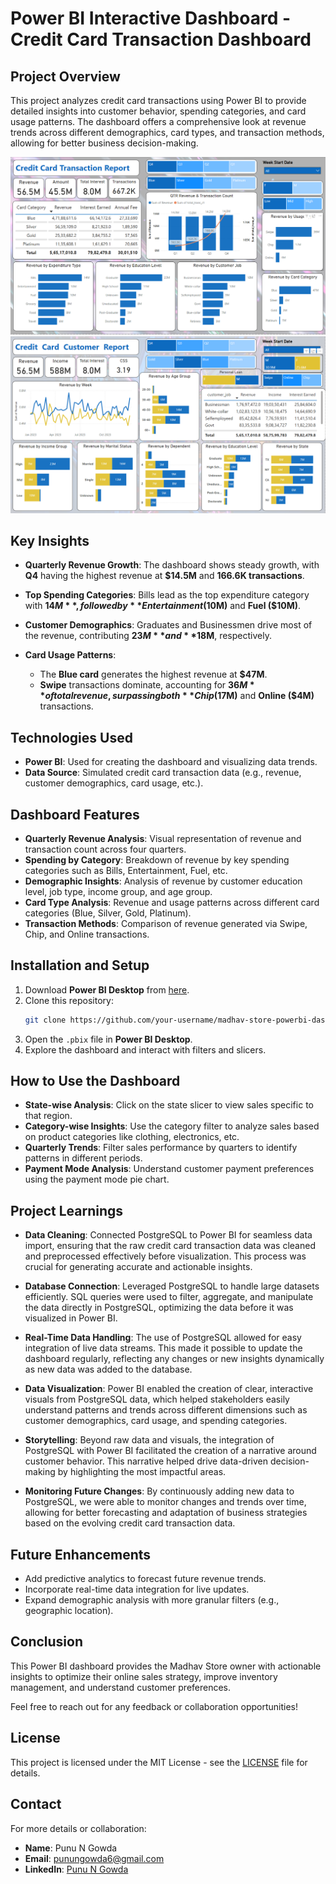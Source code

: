 # Power BI Interactive Dashboard - Credit Card Transaction Dashboard

## Project Overview

This project analyzes credit card transactions using Power BI to provide detailed insights into customer behavior, spending categories, and card usage patterns. 
The dashboard offers a comprehensive look at revenue trends across different demographics, card types, and transaction methods, allowing for better business decision-making.

![Credit Card Transaction Report Dashboard Screenshot](./Credit-Card-Transaction-Report_Dashboard.png)
![Credit Card Customer Report Dashboard Screenshot](./Credit-Card-Customer-Report_Dashboard.png)

## Key Insights

- **Quarterly Revenue Growth**: The dashboard shows steady growth, with **Q4** having the highest revenue at **$14.5M** and **166.6K transactions**.
  
- **Top Spending Categories**: Bills lead as the top expenditure category with **$14M**, followed by **Entertainment ($10M)** and **Fuel ($10M)**.

- **Customer Demographics**: Graduates and Businessmen drive most of the revenue, contributing **$23M** and **$18M**, respectively.

- **Card Usage Patterns**: 
  - The **Blue card** generates the highest revenue at **$47M**.
  - **Swipe** transactions dominate, accounting for **$36M** of total revenue, surpassing both **Chip ($17M)** and **Online ($4M)** transactions.

## Technologies Used

- **Power BI**: Used for creating the dashboard and visualizing data trends.
- **Data Source**: Simulated credit card transaction data (e.g., revenue, customer demographics, card usage, etc.).

## Dashboard Features

- **Quarterly Revenue Analysis**: Visual representation of revenue and transaction count across four quarters.
- **Spending by Category**: Breakdown of revenue by key spending categories such as Bills, Entertainment, Fuel, etc.
- **Demographic Insights**: Analysis of revenue by customer education level, job type, income group, and age group.
- **Card Type Analysis**: Revenue and usage patterns across different card categories (Blue, Silver, Gold, Platinum).
- **Transaction Methods**: Comparison of revenue generated via Swipe, Chip, and Online transactions.


## Installation and Setup

1. Download **Power BI Desktop** from [here](https://powerbi.microsoft.com/desktop/).
2. Clone this repository:
    ```bash
    git clone https://github.com/your-username/madhav-store-powerbi-dashboard.git
    ```
3. Open the `.pbix` file in **Power BI Desktop**.
4. Explore the dashboard and interact with filters and slicers.

## How to Use the Dashboard

- **State-wise Analysis**: Click on the state slicer to view sales specific to that region.
- **Category-wise Insights**: Use the category filter to analyze sales based on product categories like clothing, electronics, etc.
- **Quarterly Trends**: Filter sales performance by quarters to identify patterns in different periods.
- **Payment Mode Analysis**: Understand customer payment preferences using the payment mode pie chart.

## Project Learnings

- **Data Cleaning**: Connected PostgreSQL to Power BI for seamless data import, ensuring that the raw credit card transaction data was cleaned and preprocessed effectively before visualization. This process was crucial for generating accurate and actionable insights.
  
- **Database Connection**: Leveraged PostgreSQL to handle large datasets efficiently. SQL queries were used to filter, aggregate, and manipulate the data directly in PostgreSQL, optimizing the data before it was visualized in Power BI.

- **Real-Time Data Handling**: The use of PostgreSQL allowed for easy integration of live data streams. This made it possible to update the dashboard regularly, reflecting any changes or new insights dynamically as new data was added to the database.

- **Data Visualization**: Power BI enabled the creation of clear, interactive visuals from PostgreSQL data, which helped stakeholders easily understand patterns and trends across different dimensions such as customer demographics, card usage, and spending categories.

- **Storytelling**: Beyond raw data and visuals, the integration of PostgreSQL with Power BI facilitated the creation of a narrative around customer behavior. This narrative helped drive data-driven decision-making by highlighting the most impactful areas.

- **Monitoring Future Changes**: By continuously adding new data to PostgreSQL, we were able to monitor changes and trends over time, allowing for better forecasting and adaptation of business strategies based on the evolving credit card transaction data.

## Future Enhancements
- Add predictive analytics to forecast future revenue trends.
- Incorporate real-time data integration for live updates.
- Expand demographic analysis with more granular filters (e.g., geographic location).

  
## Conclusion

This Power BI dashboard provides the Madhav Store owner with actionable insights to optimize their online sales strategy, improve inventory management, and understand customer preferences. 

Feel free to reach out for any feedback or collaboration opportunities!

## License

This project is licensed under the MIT License - see the [LICENSE](LICENSE) file for details.

## Contact

For more details or collaboration:
- **Name**: Punu N Gowda
- **Email**: punungowda6@gmail.com
- **LinkedIn**: [Punu N Gowda](https://www.linkedin.com/in/punungowda/)
